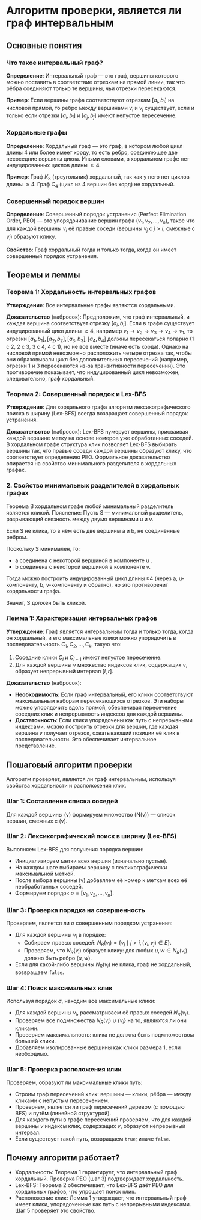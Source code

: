 # Алгоритм проверки, является ли граф интервальным

## Основные понятия

### Что такое интервальный граф?

**Определение**: Интервальный граф — это граф, вершины которого можно поставить в соответствие отрезкам на прямой линии, так что рёбра соединяют только те вершины, чьи отрезки пересекаются.

**Пример**: Если вершины графа соответствуют отрезкам $[a_i, b_i]$ на числовой прямой, то ребро между вершинами $v_i$ и $v_j$ существует, если и только если отрезки $[a_i, b_i]$ и $[a_j, b_j]$ имеют непустое пересечение.

### Хордальные графы

**Определение**: Хордальный граф — это граф, в котором любой цикл длины 4 или более имеет хорду, то есть ребро, соединяющее две несоседние вершины цикла. Иными словами, в хордальном графе нет индуцированных циклов длины $\geq 4$.

**Пример**: Граф $K_3$ (треугольник) хордальный, так как у него нет циклов длины $\geq 4$. Граф $C_4$ (цикл из 4 вершин без хорд) не хордальный.

### Совершенный порядок вершин

**Определение**: Совершенный порядок устранения (Perfect Elimination Order, PEO) — это упорядочивание вершин графа $(v_1, v_2, \ldots, v_n)$, такое что для каждой вершины $v_i$ её правые соседи (вершины $v_j$ с $j > i$, смежные с $v_i$) образуют клику.

**Свойство**: Граф хордальный тогда и только тогда, когда он имеет совершенный порядок устранения.

## Теоремы и леммы

### Теорема 1: Хордальность интервальных графов
**Утверждение**: Все интервальные графы являются хордальными.

**Доказательство** (набросок): Предположим, что граф интервальный, и каждая вершина соответствует отрезку $[a_i, b_i]$. Если в графе существует индуцированный цикл длины $\geq 4$, например $v_1 \to v_2 \to v_3 \to v_4 \to v_1$, то отрезки $[a_1, b_1], [a_2, b_2], [a_3, b_3], [a_4, b_4]$ должны пересекаться попарно (1 с 2, 2 с 3, 3 с 4, 4 с 1), но не все вместе (иначе есть хорда). Однако на числовой прямой невозможно расположить четыре отрезка так, чтобы они образовывали цикл без дополнительных пересечений (например, отрезки 1 и 3 пересекаются из-за транзитивности пересечений). Это противоречие показывает, что индуцированный цикл невозможен, следовательно, граф хордальный.

### Теорема 2: Совершенный порядок и Lex-BFS
**Утверждение**: Для хордального графа алгоритм лексикографического поиска в ширину (Lex-BFS) всегда возвращает совершенный порядок устранения.

**Доказательство** (набросок): Lex-BFS нумерует вершины, присваивая каждой вершине метку на основе номеров уже обработанных соседей. В хордальном графе структура клик позволяет Lex-BFS выбирать вершины так, что правые соседи каждой вершины образуют клику, что соответствует определению PEO. Формальное доказательство опирается на свойство минимального разделителя в хордальных графах.
### 2. Свойство минимальных разделителей в хордальных графах
Теорема
В хордальном графе любой минимальный разделитель является кликой.
Пояснение:
Пусть
S — минимальный разделитель, разрывающий связность между двумя вершинами
u и
v.

Если
S не клика, то в нём есть две вершины
a и
b, не соединённые ребром.

Поскольку
S минимален, то:

- a соединена с некоторой вершиной в компоненте
u .
- b соединена с некоторой вершиной в компоненте
v.

Тогда можно построить индуцированный цикл длины ≥4 (через
a,
u-компоненту,
b,
v-компоненту и обратно), но это противоречит хордальности графа.

Значит,
S должен быть кликой.

### Лемма 1: Характеризация интервальных графов
**Утверждение**: Граф является интервальным тогда и только тогда, когда он хордальный, и его максимальные клики можно упорядочить в последовательность $C_1, C_2, \ldots, C_k$, такую что:
1. Соседние клики $C_i$ и $C_{i+1}$ имеют непустое пересечение.
2. Для каждой вершины $v$ множество индексов клик, содержащих $v$, образует непрерывный интервал $[l, r]$.

**Доказательство** (набросок):
- **Необходимость**: Если граф интервальный, его клики соответствуют максимальным наборам пересекающихся отрезков. Эти наборы можно упорядочить вдоль прямой, обеспечивая пересечение соседних клик и непрерывность индексов для каждой вершины.
- **Достаточность**: Если клики упорядочены как путь с непрерывными индексами, можно построить отрезки для вершин, где каждая вершина $v$ получает отрезок, охватывающий позиции её клик в последовательности. Это обеспечивает интервальное представление.

## Пошаговый алгоритм проверки

Алгоритм проверяет, является ли граф интервальным, используя свойства хордальности и расположения клик.

### Шаг 1: Составление списка соседей
Для каждой вершины \(v\) формируем множество \(N(v)\) — список вершин, смежных с \(v\).

### Шаг 2: Лексикографический поиск в ширину (Lex-BFS)
Выполняем Lex-BFS для получения порядка вершин:
- Инициализируем метки всех вершин (изначально пустые).
- На каждом шаге выбираем вершину с лексикографически максимальной меткой.
- После выбора вершины \(v\) добавляем её номер к меткам всех её необработанных соседей.
- Формируем порядок $\sigma = [v_1, v_2, \ldots, v_n]$.

### Шаг 3: Проверка порядка на совершенность
Проверяем, является ли $\sigma$ совершенным порядком устранения:
- Для каждой вершины $v_i$ в порядке:
    - Собираем правых соседей: $N_R(v_i) = \{ v_j \mid j > i, (v_i, v_j) \in E \}$.
    - Проверяем, что $N_R(v_i)$ образует клику: для любых $u, w \in N_R(v_i)$ должно быть ребро $(u, w)$.
- Если для какой-либо вершины $N_R(v_i)$ не клика, граф не хордальный, возвращаем `false`.

### Шаг 4: Поиск максимальных клик
Используя порядок $\sigma$, находим все максимальные клики:
- Для каждой вершины $v_i$, рассматриваем её правых соседей $N_R(v_i)$.
- Проверяем все подмножества $N_R(v_i) \cup \{v_i\}$ на то, являются ли они кликами.
- Проверяем максимальность: клика не должна быть подмножеством большей клики.
- Добавляем изолированные вершины как клики размера 1, если необходимо.

### Шаг 5: Проверка расположения клик
Проверяем, образуют ли максимальные клики путь:
- Строим граф пересечений клик: вершины — клики, рёбра — между кликами с непустым пересечением.
- Проверяем, является ли граф пересечений деревом (с помощью BFS) и путём (линейной структурой).
- Для каждого пути в графе пересечений проверяем, что для каждой вершины $v$ индексы клик, содержащих $v$, образуют непрерывный интервал.
- Если существует такой путь, возвращаем `true`; иначе `false`.

## Почему алгоритм работает?
- Хордальность: Теорема 1 гарантирует, что интервальный граф хордальный. Проверка PEO (шаг 3) подтверждает хордальность.
- Lex-BFS: Теорема 2 обеспечивает, что Lex-BFS даёт PEO для хордальных графов, что упрощает поиск клик.
- Расположение клик: Лемма 1 утверждает, что интервальный граф имеет клики, упорядоченные как путь с непрерывными индексами. Шаг 5 проверяет это свойство.